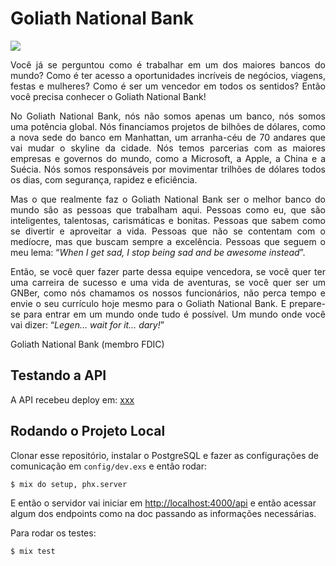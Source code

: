 # Goliath National Bank

![](https://i.imgur.com/upxSyjW.png)

<p align="justify">
Você já se perguntou como é trabalhar em um dos maiores bancos do mundo? Como é ter acesso a oportunidades incríveis de negócios, viagens, festas e mulheres? Como é ser um vencedor em todos os sentidos? Então você precisa conhecer o Goliath National Bank!
</p>

<p align="justify">
No Goliath National Bank, nós não somos apenas um banco, nós somos uma potência global. Nós financiamos projetos de bilhões de dólares, como a nova sede do banco em Manhattan, um arranha-céu de 70 andares que vai mudar o skyline da cidade. Nós temos parcerias com as maiores empresas e governos do mundo, como a Microsoft, a Apple, a China e a Suécia. Nós somos responsáveis por movimentar trilhões de dólares todos os dias, com segurança, rapidez e eficiência.
</p>

<p align="justify">
Mas o que realmente faz o Goliath National Bank ser o melhor banco do mundo são as pessoas que trabalham aqui. Pessoas como eu, que são inteligentes, talentosas, carismáticas e bonitas. Pessoas que sabem como se divertir e aproveitar a vida. Pessoas que não se contentam com o medíocre, mas que buscam sempre a excelência. Pessoas que seguem o meu lema: “<i>When I get sad, I stop being sad and be awesome instead</i>”.
</p>

<p align="justify">
Então, se você quer fazer parte dessa equipe vencedora, se você quer ter uma carreira de sucesso e uma vida de aventuras, se você quer ser um GNBer, como nós chamamos os nossos funcionários, não perca tempo e envie o seu currículo hoje mesmo para o Goliath National Bank. E prepare-se para entrar em um mundo onde tudo é possível. Um mundo onde você vai dizer: “<i>Legen… wait for it… dary!</i>”

Goliath National Bank (membro FDIC)
</p>

## Testando a API

A API recebeu deploy em: [xxx](xxx)

## Rodando o Projeto Local

Clonar esse repositório, instalar o PostgreSQL e fazer as configurações de comunicação em `config/dev.exs` e então rodar:
``` 
$ mix do setup, phx.server
```
E então o servidor vai iniciar em [http://localhost:4000/api](http://localhost:4000/api) e então acessar algum dos endpoints como na doc passando as informações necessárias.

Para rodar os testes:
``` 
$ mix test
```